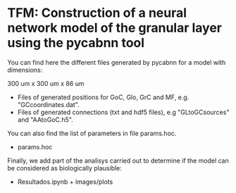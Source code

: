 # TFM: Construction of a neural network model of the granular layer using the pycabnn tool 

You can find here the different files generated by pycabnn for a model with dimensions:

300 um x 300 um x 86 um

- Files of generated positions for GoC, Glo, GrC and MF, e.g. "GCcoordinates.dat".
- Files of generated connections (txt and hdf5 files), e.g "GLtoGCsources" and "AAtoGoC.h5".

You can also find the list of parameters in file params.hoc.

- params.hoc

Finally, we add part of the analisys carried out to determine if the model can be considered as biologically plausible:

- Resultados.ipynb + images/plots
